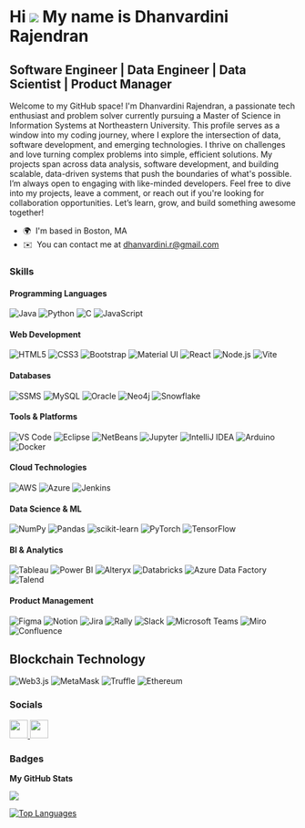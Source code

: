Hi ![](https://user-images.githubusercontent.com/18350557/176309783-0785949b-9127-417c-8b55-ab5a4333674e.gif) My name is Dhanvardini Rajendran
=============================================================================================================================================

Software Engineer | Data Engineer | Data Scientist | Product Manager
---------------------------------------------------------------

Welcome to my GitHub space! I'm Dhanvardini Rajendran, a passionate tech enthusiast and problem solver currently pursuing a Master of Science in Information Systems at Northeastern University. This profile serves as a window into my coding journey, where I explore the intersection of data, software development, and emerging technologies. I thrive on challenges and love turning complex problems into simple, efficient solutions. My projects span across data analysis, software development, and building scalable, data-driven systems that push the boundaries of what's possible. I’m always open to engaging with like-minded developers. Feel free to dive into my projects, leave a comment, or reach out if you're looking for collaboration opportunities. Let’s learn, grow, and build something awesome together!

* 🌍  I'm based in Boston, MA
* ✉️  You can contact me at [dhanvardini.r@gmail.com](mailto:dhanvardini.r@gmail.com)

### Skills

#### Programming Languages  
![Java](https://img.shields.io/badge/Java-007396?style=flat&logo=java&logoColor=white)  ![Python](https://img.shields.io/badge/Python-3776AB?style=flat&logo=python&logoColor=white)  ![C](https://img.shields.io/badge/C-A8B9CC?style=flat&logo=c&logoColor=white)  ![JavaScript](https://img.shields.io/badge/JavaScript-F7DF1E?style=flat&logo=javascript&logoColor=black)  

#### Web Development  
![HTML5](https://img.shields.io/badge/HTML5-E34F26?style=flat&logo=html5&logoColor=white)  ![CSS3](https://img.shields.io/badge/CSS3-1572B6?style=flat&logo=css3&logoColor=white)  ![Bootstrap](https://img.shields.io/badge/Bootstrap-7952B3?style=flat&logo=bootstrap&logoColor=white)  ![Material UI](https://img.shields.io/badge/Material_UI-0081CB?style=flat&logo=mui&logoColor=white)  ![React](https://img.shields.io/badge/React-61DAFB?style=flat&logo=react&logoColor=black)  ![Node.js](https://img.shields.io/badge/Node.js-339933?style=flat&logo=node.js&logoColor=white)  ![Vite](https://img.shields.io/badge/Vite-646CFF?style=flat&logo=vite&logoColor=white)  

#### Databases  
![SSMS](https://img.shields.io/badge/SSMS-CC2927?style=flat&logo=microsoftsqlserver&logoColor=white)  ![MySQL](https://img.shields.io/badge/MySQL-4479A1?style=flat&logo=mysql&logoColor=white)  ![Oracle](https://img.shields.io/badge/Oracle-F80000?style=flat&logo=oracle&logoColor=white)  ![Neo4j](https://img.shields.io/badge/Neo4j-008CC1?style=flat&logo=neo4j&logoColor=white)  ![Snowflake](https://img.shields.io/badge/Snowflake-29B5E8?style=flat&logo=snowflake&logoColor=white)  

#### Tools & Platforms  
![VS Code](https://img.shields.io/badge/VS_Code-007ACC?style=flat&logo=visualstudiocode&logoColor=white)  ![Eclipse](https://img.shields.io/badge/Eclipse-2C2255?style=flat&logo=eclipseide&logoColor=white)  ![NetBeans](https://img.shields.io/badge/NetBeans-1B6AC6?style=flat&logo=apache-netbeans-ide&logoColor=white)  ![Jupyter](https://img.shields.io/badge/Jupyter-F37626?style=flat&logo=jupyter&logoColor=white)  ![IntelliJ IDEA](https://img.shields.io/badge/IntelliJ%20IDEA-000000?style=flat&logo=intellijidea&logoColor=white)  ![Arduino](https://img.shields.io/badge/Arduino-00979D?style=flat&logo=arduino&logoColor=white)  ![Docker](https://img.shields.io/badge/Docker-2496ED?style=flat&logo=docker&logoColor=white)

#### Cloud Technologies
![AWS](https://img.shields.io/badge/AWS-232F3E?style=flat&logo=amazonaws&logoColor=white)  ![Azure](https://img.shields.io/badge/Azure-0078D4?style=flat&logo=microsoftazure&logoColor=white)  ![Jenkins](https://img.shields.io/badge/Jenkins-D24939?style=flat&logo=jenkins&logoColor=white)  

#### Data Science & ML  
![NumPy](https://img.shields.io/badge/NumPy-013243?style=flat&logo=numpy&logoColor=white)  ![Pandas](https://img.shields.io/badge/Pandas-150458?style=flat&logo=pandas&logoColor=white)  ![scikit-learn](https://img.shields.io/badge/scikit--learn-F7931E?style=flat&logo=scikitlearn&logoColor=white)  ![PyTorch](https://img.shields.io/badge/PyTorch-EE4C2C?style=flat&logo=pytorch&logoColor=white)  ![TensorFlow](https://img.shields.io/badge/TensorFlow-FF6F00?style=flat&logo=tensorflow&logoColor=white)  

#### BI & Analytics  
![Tableau](https://img.shields.io/badge/Tableau-E97627?style=flat&logo=tableau&logoColor=white)  ![Power BI](https://img.shields.io/badge/Power_BI-F2C811?style=flat&logo=powerbi&logoColor=black)  ![Alteryx](https://img.shields.io/badge/Alteryx-0079C1?style=flat&logo=alteryx&logoColor=white)  ![Databricks](https://img.shields.io/badge/Databricks-FF3621?style=flat&logo=databricks&logoColor=white)  ![Azure Data Factory](https://img.shields.io/badge/Azure_Data_Factory-0078D4?style=flat&logo=microsoftazure&logoColor=white)  ![Talend](https://img.shields.io/badge/Talend-0097C2?style=flat&logo=talend&logoColor=white)  

#### Product Management  
![Figma](https://img.shields.io/badge/Figma-F24E1E?style=flat&logo=figma&logoColor=white)  ![Notion](https://img.shields.io/badge/Notion-000000?style=flat&logo=notion&logoColor=white)  ![Jira](https://img.shields.io/badge/Jira-0052CC?style=flat&logo=jira&logoColor=white)  ![Rally](https://img.shields.io/badge/Rally-CC0000?style=flat&logo=rally&logoColor=white)  ![Slack](https://img.shields.io/badge/Slack-4A154B?style=flat&logo=slack&logoColor=white)  ![Microsoft Teams](https://img.shields.io/badge/Microsoft%20Teams-6264A7?style=flat&logo=microsoftteams&logoColor=white)  ![Miro](https://img.shields.io/badge/Miro-FFD02F?style=flat&logo=miro&logoColor=black)  ![Confluence](https://img.shields.io/badge/Confluence-172B4D?style=flat&logo=confluence&logoColor=white)  

## Blockchain Technology
![Web3.js](https://img.shields.io/badge/Web3.js-F16822?style=flat&logo=web3dotjs&logoColor=white)  ![MetaMask](https://img.shields.io/badge/MetaMask-E2761B?style=flat&logo=metamask&logoColor=white)  ![Truffle](https://img.shields.io/badge/Truffle-5E4692?style=flat&logo=truffle&logoColor=white)  ![Ethereum](https://img.shields.io/badge/Ethereum-3C3C3D?style=flat&logo=ethereum&logoColor=white) 

### Socials

<p align="left"> <a href="https://www.github.com/DhanvardiniRajendran25" target="_blank" rel="noreferrer"> <picture> <source media="(prefers-color-scheme: dark)" srcset="https://raw.githubusercontent.com/danielcranney/readme-generator/main/public/icons/socials/github-dark.svg" /> <source media="(prefers-color-scheme: light)" srcset="https://raw.githubusercontent.com/danielcranney/readme-generator/main/public/icons/socials/github.svg" /> <img src="https://raw.githubusercontent.com/danielcranney/readme-generator/main/public/icons/socials/github.svg" width="32" height="32" /> </picture> </a> <a href="https://www.linkedin.com/in/dhanvardini" target="_blank" rel="noreferrer"> <picture> <source media="(prefers-color-scheme: dark)" srcset="https://raw.githubusercontent.com/danielcranney/readme-generator/main/public/icons/socials/linkedin-dark.svg" /> <source media="(prefers-color-scheme: light)" srcset="https://raw.githubusercontent.com/danielcranney/readme-generator/main/public/icons/socials/linkedin.svg" /> <img src="https://raw.githubusercontent.com/danielcranney/readme-generator/main/public/icons/socials/linkedin.svg" width="32" height="32" /> </picture> </a></p>

### Badges

<b>My GitHub Stats</b>

<a href="http://www.github.com/DhanvardiniRajendran25"><img src="https://github-readme-streak-stats.herokuapp.com/?user=DhanvardiniRajendran25&stroke=0f172a&background=ffffff&ring=14b8a6&fire=14b8a6&currStreakNum=0f172a&currStreakLabel=14b8a6&sideNums=0f172a&sideLabels=0f172a&dates=0f172a&hide_border=true" /></a>

<a href="https://github.com/DhanvardiniRajendran25" align="left"><img src="https://github-readme-stats.vercel.app/api/top-langs/?username=DhanvardiniRajendran25&langs_count=10&title_color=14b8a6&text_color=0f172a&icon_color=0891b2&bg_color=ffffff&hide_border=true&locale=en&custom_title=Top%20%Languages" alt="Top Languages" /></a>
